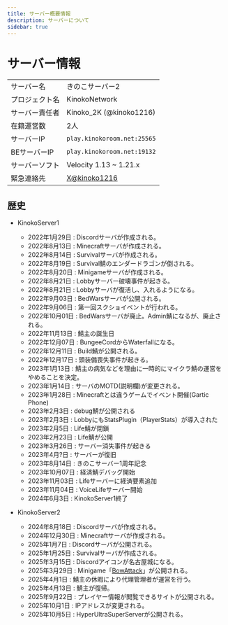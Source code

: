 ```yaml
---
title: サーバー概要情報
description: サーバーについて
sidebar: true
---
```

# サーバー情報
|                   |                         |
| :---------------- | :---------------------- |
| サーバー名         | きのこサーバー2           |
| プロジェクト名     | KinokoNetwork            |
| サーバー責任者     | Kinoko_2K (@kinoko1216)  |
| 在籍運営数         | 2人                      |
| サーバーIP         | `play.kinokoroom.net:25565`  |
| BEサーバーIP       | `play.kinokoroom.net:19132`  |
| サーバーソフト      | Velocity 1.13 ~ 1.21.x |
| 緊急連絡先         | [X@kinoko1216](https://x.com/kinoko1216) |

## 歴史
- KinokoServer1
  - 2022年1月29日 : Discordサーバが作成される。
  - 2022年8月13日 : Minecraftサーバが作成される。
  - 2022年8月14日 : Survivalサーバが作成される。
  - 2022年8月19日 : Survival鯖のエンダードラゴンが倒される。
  - 2022年8月20日 : Minigameサーバが作成される。
  - 2022年8月21日 : Lobbyサーバー破壊事件が起きる。
  - 2022年8月21日 : Lobbyサーバが復活し、入れるようになる。
  - 2022年9月03日 : BedWarsサーバが公開される。
  - 2022年9月06日 : 第一回スクショイベントが行われる。
  - 2022年10月01日 : BedWarsサーバが廃止。Admin鯖になるが、廃止される。
  - 2022年11月13日 : 鯖主の誕生日
  - 2022年12月07日 : BungeeCordからWaterfallになる。
  - 2022年12月11日 : Build鯖が公開される。
  - 2022年12月17日 : 頭装備喪失事件が起きる。
  - 2023年1月13日 : 鯖主の病気などを理由に一時的にマイクラ鯖の運営をやめることを決定。
  - 2023年1月14日 : サーバのMOTD(説明欄)が変更される。
  - 2023年1月28日 : Minecraftとは違うゲームでイベント開催(Gartic Phone)
  - 2023年2月3日 : debug鯖が公開される
  - 2023年2月3日 : LobbyにもStatsPlugin（PlayerStats）が導入された
  - 2023年2月5日 : Life鯖が閉鎖
  - 2023年2月23日 : Life鯖が公開
  - 2023年3月26日 : サーバー消失事件が起きる
  - 2023年4月?日 : サーバーが復旧
  - 2023年8月14日 : きのこサーバー1周年記念
  - 2023年10月07日 : 経済鯖デバッグ開始
  - 2023年11月03日 : Lifeサーバーに経済要素追加
  - 2023年11月04日 : VoiceLifeサーバー開始
  - 2024年6月3日 : KinokoServer1終了

- KinokoServer2
  - 2024年8月18日 : Discordサーバが作成される。
  - 2024年12月30日 : Minecraftサーバが作成される。
  - 2025年1月7日 : Discordサーバが公開される。
  - 2025年1月25日 : Survivalサーバが作成される。
  - 2025年3月15日 : Discordアイコンが名古屋城になる。
  - 2025年3月29日 : Minigame「[BowAttack](<https://github.com/kinoko2k/BowAttack>)」が公開される。
  - 2025年4月1日 : 鯖主の休暇により代理管理者が運営を行う。
  - 2025年4月13日 : 鯖主が復帰。
  - 2025年9月22日 : プレイヤー情報が閲覧できるサイトが公開される。
  - 2025年10月1日 : IPアドレスが変更される。
  - 2025年10月5日 : HyperUltraSuperServerが公開される。
